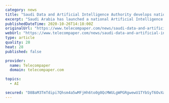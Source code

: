```yaml
---
category: news
title: "Saudi Data and Artificial Intelligence Authority develops national AI strategy"
excerpt: "Saudi Arabia has launched a national Artificial Intelligence strategy aimed at making it a global leader in the field, as it seeks to diversify its oil-based economy. The National Strategy for Data and Artificial Intelligence (NSDAI) will seek to attract USD 20 billion in foreign and local investments by 2030,"
publishedDateTime: 2020-10-26T14:18:00Z
originalUrl: "https://www.telecompaper.com/news/saudi-data-and-artificial-intelligence-authority-develops-national-ai-strategy--1359097"
webUrl: "https://www.telecompaper.com/news/saudi-data-and-artificial-intelligence-authority-develops-national-ai-strategy--1359097"
type: article
quality: 28
heat: 28
published: false

provider:
  name: Telecompaper
  domain: telecompaper.com

topics:
  - AI

secured: "D8BaM3TmTdipi7Qhsm4a5wMFjHh6to0g0QcMWULgWPGRgwewU1TYbSyT6OvXaNgYDjxwJPXoksWK/gdBnLawE7/ta49FrRUE2bH31lduY18KfMxs+jRg78QIgjzMCJXmt7ZQNVW3hh+xy464FrEzvg0S7jjKV3VzVXEzGEtn+QznZpGr3D0aPklzl0/N5Z4nIg4Oh0z1veqHeeMw+j7keCPFBnfYtCYrpF7iPZfFKus+rjRFIdnZkUtaHelTx/C78D/G4daPoEUbSwVCiyRiUyLMw4i+xfuo/cQ0m1uIg8ljhG4VGaSFSLRf7ZCuekeimfRDeGi9726tUVMlRWYbcmvzt2s/bIkhuugHwjzIuHw=;UInOHQeXy9mNiVJv0/tthQ=="
---
```


